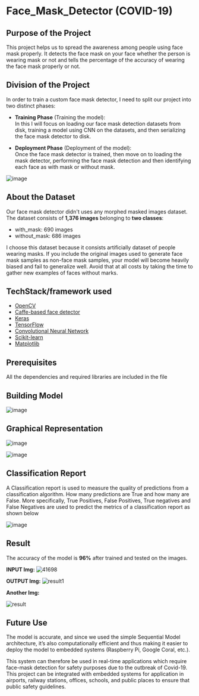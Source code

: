 # Face_Mask_Detector (COVID-19)

## Purpose of the Project
This project helps us to spread the awareness among people using face mask properly. It 
detects the face mask on your face whether the person is wearing mask or not and tells the percentage of the accuracy of wearing the face mask properly or not.

## Division of the Project

In order to train a custom face mask detector, I need to split our project into two distinct phases: 
- **Training Phase** (Training the model): <br>
  In this I will focus on loading our face mask detection datasets from disk, training a 
model using CNN on the datasets, and then serializing the face mask detector to disk.

- **Deployment Phase** (Deployment of the model): <br>
Once the face mask detector is trained, then move on to loading the mask detector, 
performing the face mask detection and then identifying each face as with mask or 
without mask.

![image](https://user-images.githubusercontent.com/51924622/184957736-17a83cf9-ff24-44bb-b444-fef5df1e4a8a.png)

## About the Dataset

Our face mask detector didn't uses any morphed masked images dataset. 
The dataset consists of **1,376 images** belonging to **two classes**:
* with_mask: 690 images
* without_mask: 686 images

I choose this dataset because it consists artificially dataset of people wearing masks. If you 
include the original images used to generate face mask samples as non-face mask samples, 
your model will become heavily biased and fail to generalize well. Avoid that at all costs by 
taking the time to gather new examples of faces without marks.

## TechStack/framework used

- [OpenCV](https://opencv.org/)
- [Caffe-based face detector](https://caffe.berkeleyvision.org/)
- [Keras](https://keras.io/)
- [TensorFlow](https://www.tensorflow.org/)
- [Convolutional Neural Network](https://www.interviewbit.com/blog/cnn-architecture/)
- [Scikit-learn](https://pypi.org/project/scikit-learn/)
- [Matplotlib](https://pypi.org/project/matplotlib/)

## Prerequisites
All the dependencies and required libraries are included in the file 

## Building Model

![image](https://user-images.githubusercontent.com/51924622/184958505-587e3e68-6004-4751-8e5e-520140b37a84.png)

## Graphical Representation

![image](https://user-images.githubusercontent.com/51924622/184959136-4a8aac1a-19c0-419e-b59c-469b6e126346.png)

![image](https://user-images.githubusercontent.com/51924622/184959604-05f77e68-d387-49be-9c7d-7ae7ec237fbf.png)

## Classification Report

A Classification report is used to measure the quality of predictions from a classification 
algorithm. How many predictions are True and how many are False. More specifically, True 
Positives, False Positives, True negatives and False Negatives are used to predict the metrics 
of a classification report as shown below <br>

![image](https://user-images.githubusercontent.com/51924622/184960450-ef1371d0-7de2-428b-abb9-1591c006af84.png)


## Result

The accuracy of the model is **96%** after trained and tested on the images.

**INPUT Img:**
![41698](https://user-images.githubusercontent.com/51924622/96024304-2f255080-0e71-11eb-99b8-ebeb3a8cc03c.jpg)

**OUTPUT Img:**
![result1](https://user-images.githubusercontent.com/51924622/96024381-47956b00-0e71-11eb-9994-5816814a0200.png)

**Another Img:**

![result](https://user-images.githubusercontent.com/51924622/96024389-495f2e80-0e71-11eb-8419-e9a21f71daba.png)

## Future Use

The model is accurate, and since we used the simple Sequential Model architecture, it’s also computationally efficient and thus making it easier to deploy the model to embedded systems (Raspberry Pi, Google Coral, etc.). 

This system can therefore be used in real-time applications which require face-mask detection for safety purposes due to the outbreak of Covid-19.  This project can be integrated with embedded systems for application in airports, railway stations, offices, schools, and public places to ensure that public safety guidelines.

